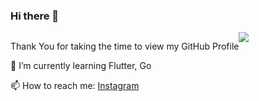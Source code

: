### Hi there 👋

<div style="display: flex; flex-direction: row;">
 <div>
  <p>Thank You for taking the time to view my GitHub Profile</p>
  <p>🌱 I’m currently learning Flutter, Go</p>
  <p>📫 How to reach me: <a href="https://instagram.com/paratonsp/" target="blank">Instagram</a></p>
 </div>
 <img class="img" src="https://github-readme-stats.vercel.app/api/top-langs/?username=paratonsp&theme=radical&layout=compact" />
</div>



